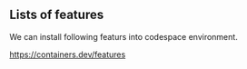 ## Lists of features


We can install following featurs into codespace environment.

https://containers.dev/features

